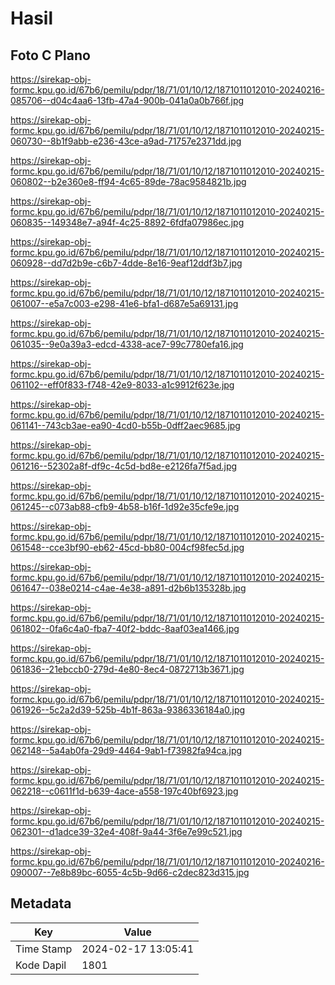 # Hasil

## Foto C Plano

https://sirekap-obj-formc.kpu.go.id/67b6/pemilu/pdpr/18/71/01/10/12/1871011012010-20240216-085706--d04c4aa6-13fb-47a4-900b-041a0a0b766f.jpg

https://sirekap-obj-formc.kpu.go.id/67b6/pemilu/pdpr/18/71/01/10/12/1871011012010-20240215-060730--8b1f9abb-e236-43ce-a9ad-71757e2371dd.jpg

https://sirekap-obj-formc.kpu.go.id/67b6/pemilu/pdpr/18/71/01/10/12/1871011012010-20240215-060802--b2e360e8-ff94-4c65-89de-78ac9584821b.jpg

https://sirekap-obj-formc.kpu.go.id/67b6/pemilu/pdpr/18/71/01/10/12/1871011012010-20240215-060835--149348e7-a94f-4c25-8892-6fdfa07986ec.jpg

https://sirekap-obj-formc.kpu.go.id/67b6/pemilu/pdpr/18/71/01/10/12/1871011012010-20240215-060928--dd7d2b9e-c6b7-4dde-8e16-9eaf12ddf3b7.jpg

https://sirekap-obj-formc.kpu.go.id/67b6/pemilu/pdpr/18/71/01/10/12/1871011012010-20240215-061007--e5a7c003-e298-41e6-bfa1-d687e5a69131.jpg

https://sirekap-obj-formc.kpu.go.id/67b6/pemilu/pdpr/18/71/01/10/12/1871011012010-20240215-061035--9e0a39a3-edcd-4338-ace7-99c7780efa16.jpg

https://sirekap-obj-formc.kpu.go.id/67b6/pemilu/pdpr/18/71/01/10/12/1871011012010-20240215-061102--eff0f833-f748-42e9-8033-a1c9912f623e.jpg

https://sirekap-obj-formc.kpu.go.id/67b6/pemilu/pdpr/18/71/01/10/12/1871011012010-20240215-061141--743cb3ae-ea90-4cd0-b55b-0dff2aec9685.jpg

https://sirekap-obj-formc.kpu.go.id/67b6/pemilu/pdpr/18/71/01/10/12/1871011012010-20240215-061216--52302a8f-df9c-4c5d-bd8e-e2126fa7f5ad.jpg

https://sirekap-obj-formc.kpu.go.id/67b6/pemilu/pdpr/18/71/01/10/12/1871011012010-20240215-061245--c073ab88-cfb9-4b58-b16f-1d92e35cfe9e.jpg

https://sirekap-obj-formc.kpu.go.id/67b6/pemilu/pdpr/18/71/01/10/12/1871011012010-20240215-061548--cce3bf90-eb62-45cd-bb80-004cf98fec5d.jpg

https://sirekap-obj-formc.kpu.go.id/67b6/pemilu/pdpr/18/71/01/10/12/1871011012010-20240215-061647--038e0214-c4ae-4e38-a891-d2b6b135328b.jpg

https://sirekap-obj-formc.kpu.go.id/67b6/pemilu/pdpr/18/71/01/10/12/1871011012010-20240215-061802--0fa6c4a0-fba7-40f2-bddc-8aaf03ea1466.jpg

https://sirekap-obj-formc.kpu.go.id/67b6/pemilu/pdpr/18/71/01/10/12/1871011012010-20240215-061836--21ebccb0-279d-4e80-8ec4-0872713b3671.jpg

https://sirekap-obj-formc.kpu.go.id/67b6/pemilu/pdpr/18/71/01/10/12/1871011012010-20240215-061926--5c2a2d39-525b-4b1f-863a-9386336184a0.jpg

https://sirekap-obj-formc.kpu.go.id/67b6/pemilu/pdpr/18/71/01/10/12/1871011012010-20240215-062148--5a4ab0fa-29d9-4464-9ab1-f73982fa94ca.jpg

https://sirekap-obj-formc.kpu.go.id/67b6/pemilu/pdpr/18/71/01/10/12/1871011012010-20240215-062218--c0611f1d-b639-4ace-a558-197c40bf6923.jpg

https://sirekap-obj-formc.kpu.go.id/67b6/pemilu/pdpr/18/71/01/10/12/1871011012010-20240215-062301--d1adce39-32e4-408f-9a44-3f6e7e99c521.jpg

https://sirekap-obj-formc.kpu.go.id/67b6/pemilu/pdpr/18/71/01/10/12/1871011012010-20240216-090007--7e8b89bc-6055-4c5b-9d66-c2dec823d315.jpg


## Metadata

| Key        | Value               |
| ---------- | ------------------- |
| Time Stamp | 2024-02-17 13:05:41 |
| Kode Dapil | 1801                |



